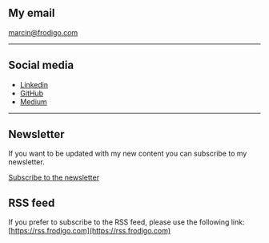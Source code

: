 ## My email

[marcin@frodigo.com](mailto:marcin@frodigo.com)

---

## Social media

- [Linkedin](https://www.linkedin.com/in/frodigo/ "LinkedIn")
- [GitHub](https://github.com/Frodigo "GitHub")
- [Medium](https://medium.com/@marcin_12725 "Medium")

---

## Newsletter

If you want to be updated with my new content you can subscribe to my newsletter.

[Subscribe to the newsletter](https://marcinkwiatkowski.kit.com)

## RSS feed

If you prefer to subscribe to the RSS feed, please use the following link:
[https://rss.frodigo.com](https://rss.frodigo.com)
